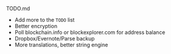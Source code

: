 TODO.md

* Add more to the `TODO` list
* Better encryption
* Poll blockchain.info or blockexplorer.com for address balance
* Dropbox/Evernote/Parse backup
* More translations, better string engine